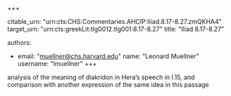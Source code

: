 +++


citable_urn: "urn:cts:CHS:Commentaries.AHCIP:Iliad.8.17-8.27.zmQKHA4"
target_urn: "urn:cts:greekLit:tlg0012.tlg001:8.17-8.27"
title: "Iliad 8.17-8.27"

authors:
- email: "muellner@chs.harvard.edu"
  name: "Leonard Muellner"
  username: "lmuellner"
+++

<p>analysis of the meaning of diakridon in Hera’s speech in I.15, and comparison with another expression of the same idea in this passage</p>